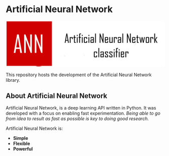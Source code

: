 # Artificial Neural Network
![Artificial Neural Network logo](image/gitban.png)

This repository hosts the development of the Artificial Neural Network library.

## About Artificial Neural Network

Artificial Neural Network, is a deep learning API written in Python.
It was developed with a focus on enabling fast experimentation.
*Being able to go from idea to result as fast as possible is key to doing good research.*

Artificial Neural Network is:

-   **Simple** 
-   **Flexible** 
-   **Powerful** 
